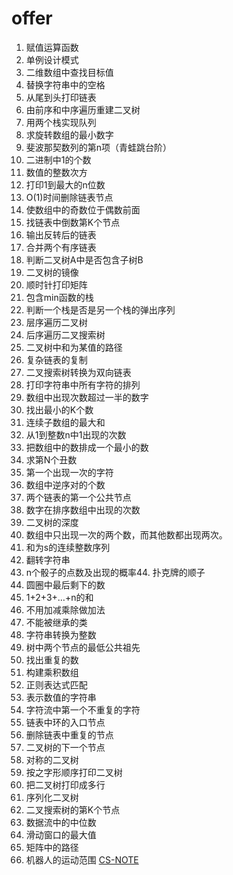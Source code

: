 # offer
1. 赋值运算函数
2. 单例设计模式
3. 二维数组中查找目标值
4. 替换字符串中的空格
5. 从尾到头打印链表
6. 由前序和中序遍历重建二叉树
7. 用两个栈实现队列
8. 求旋转数组的最小数字
9. 斐波那契数列的第n项（青蛙跳台阶）
10. 二进制中1的个数
11. 数值的整数次方
12. 打印1到最大的n位数
13. O(1)时间删除链表节点
14. 使数组中的奇数位于偶数前面
15. 找链表中倒数第K个节点
16. 输出反转后的链表
17. 合并两个有序链表
18. 判断二叉树A中是否包含子树B
19. 二叉树的镜像
20. 顺时针打印矩阵
21. 包含min函数的栈
22. 判断一个栈是否是另一个栈的弹出序列
23. 层序遍历二叉树
24. 后序遍历二叉搜索树
25. 二叉树中和为某值的路径
26. 复杂链表的复制
27. 二叉搜索树转换为双向链表
28. 打印字符串中所有字符的排列
29. 数组中出现次数超过一半的数字
30. 找出最小的K个数
31. 连续子数组的最大和
32. 从1到整数n中1出现的次数
33. 把数组中的数排成一个最小的数
34. 求第N个丑数
35. 第一个出现一次的字符
36. 数组中逆序对的个数
37. 两个链表的第一个公共节点
38. 数字在排序数组中出现的次数
39. 二叉树的深度
40. 数组中只出现一次的两个数，而其他数都出现两次。
41. 和为s的连续整数序列
42. 翻转字符串
43. n个骰子的点数及出现的概率44. 扑克牌的顺子
44. 圆圈中最后剩下的数
45. 1+2+3+…+n的和
46. 不用加减乘除做加法
47. 不能被继承的类
48. 字符串转换为整数
49. 树中两个节点的最低公共祖先
50. 找出重复的数
51. 构建乘积数组
52. 正则表达式匹配
53. 表示数值的字符串
54. 字符流中第一个不重复的字符
55. 链表中环的入口节点
56. 删除链表中重复的节点
57. 二叉树的下一个节点
58. 对称的二叉树
59. 按之字形顺序打印二叉树
60. 把二叉树打印成多行
61. 序列化二叉树
62. 二叉搜索树的第K个节点
63. 数据流中的中位数
64. 滑动窗口的最大值
65. 矩阵中的路径
66. 机器人的运动范围
[CS-NOTE](https://github.com/CyC2018/CS-Notes/blob/master/README.md)
